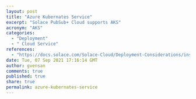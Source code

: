 ```yaml
---
layout: post
title: "Azure Kubernates Service"
excerpt: "Solace PubSub+ Cloud supports AKS"
acronym: "AKS"
categories:
  - "Deployment"
  - " Cloud Service"
references:
  - "https://docs.solace.com/Solace-Cloud/Deployment-Considerations/installing-ps-cloud-k8s-aks-specific-req.htm"
date: Tue, 07 Sep 2021 17:16:14 GMT
author: gvensan
comments: true
published: true
share: true
permalink: azure-kubernates-service
---
```


